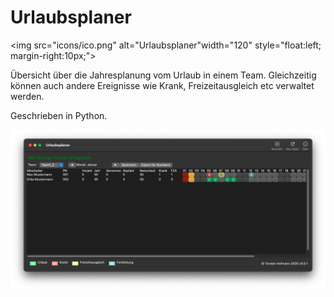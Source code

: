 # Urlaubsplaner

<img src="icons/ico.png" alt="Urlaubsplaner"width="120" style="float:left; margin-right:10px;">

Übersicht über die Jahresplanung vom Urlaub in einem Team.
Gleichzeitig können auch andere Ereignisse wie Krank, Freizeitausgleich etc verwaltet werden.



Geschrieben in Python.

![](./icons/urlaubsplaner.png)
